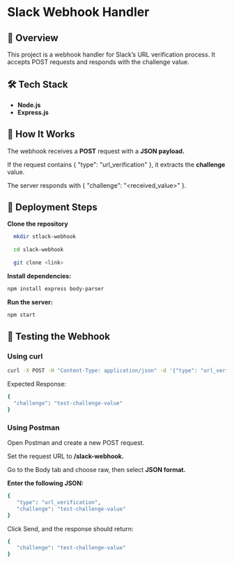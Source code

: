 # **Slack Webhook Handler**

## 📌 **Overview**

This project is a webhook handler for Slack’s URL verification process. It accepts POST requests and responds with the challenge value.

## 🛠 **Tech Stack**

- **Node.js**
- **Express.js**

## 🚀 **How It Works**

The webhook receives a **POST** request with a **JSON payload.**

If the request contains { "type": "url_verification" }, it extracts the **challenge** value.

The server responds with { "challenge": "<received_value>" }.

## 📡 **Deployment Steps**

**Clone the repository**
```sh
  mkdir stlack-webhook
  
  cd slack-webhook
  
  git clone <link>
```
**Install dependencies:**
```sh
npm install express body-parser
```

**Run the server:**
```sh
npm start
```

## 🧪 **Testing the Webhook**

### **Using curl**

```sh
curl -X POST -H "Content-Type: application/json" -d '{"type": "url_verification", "challenge": "test-challenge-value"}' <your-ngrok-or-server-url>/slack-webhook
```

Expected Response:
```sh
{
  "challenge": "test-challenge-value"
}
```
### **Using Postman**

Open Postman and create a new POST request.

Set the request URL to **<your-ngrok-or-server-url>/slack-webhook.**

Go to the Body tab and choose raw, then select **JSON format.**

**Enter the following JSON:**
```sh
{
   "type": "url_verification",
   "challenge": "test-challenge-value"
}
```
Click Send, and the response should return:
```sh
{
   "challenge": "test-challenge-value"
}
```

